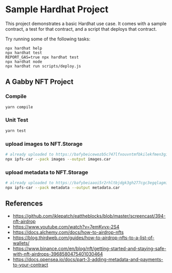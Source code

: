 # Sample Hardhat Project

This project demonstrates a basic Hardhat use case. It comes with a sample contract, a test for that contract, and a script that deploys that contract.

Try running some of the following tasks:

```shell
npx hardhat help
npx hardhat test
REPORT_GAS=true npx hardhat test
npx hardhat node
npx hardhat run scripts/deploy.js
```

## A Gabby NFT Project

### Compile

```bash
yarn compile
```

### Unit Test

```bash
yarn test
```

### upload images to NFT.Storage

```bash
# already uploaded to https://bafybeicewozb5c747lfxouvntmfbkilekfmen3gimjkk6utvfu3sktk26m.ipfs.nftstorage.link/  for testing
npx ipfs-car --pack images --output images.car
```

### upload metadata to NFT.Storage

```bash
# already uploaded to https://bafybeiaaoi5r2rhltbjdgk3gh277cgc3egqlagmikjm6zgt37qvxawelya.ipfs.nftstorage.link/ for testing
npx ipfs-car --pack metadata --output metadata.car
```

## References

- https://github.com/jklepatch/eattheblocks/blob/master/screencast/394-nft-airdrop
- https://www.youtube.com/watch?v=7emKvvx-2S4
- https://docs.alchemy.com/docs/how-to-airdrop-nfts
- https://blog.thirdweb.com/guides/how-to-airdrop-nfts-to-a-list-of-wallets/
- https://www.binance.com/en/blog/nft/getting-started-and-staying-safe-with-nft-airdrops-3968580475401030464
- https://docs.opensea.io/docs/part-3-adding-metadata-and-payments-to-your-contract


